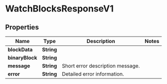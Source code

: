 

# WatchBlocksResponseV1


## Properties

| Name | Type | Description | Notes |
|------------ | ------------- | ------------- | -------------|
|**blockData** | **String** |  |  |
|**binaryBlock** | **String** |  |  |
|**message** | **String** | Short error description message. |  |
|**error** | **String** | Detailed error information. |  |



